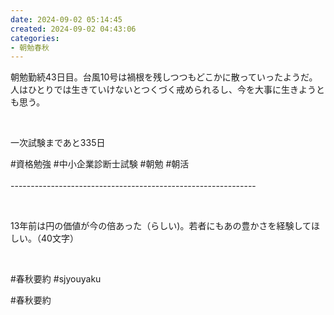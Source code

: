 ```yaml
---
date: 2024-09-02 05:14:45
created: 2024-09-02 04:43:06
categories:
- 朝勉春秋
---
```


朝勉勤続43日目。台風10号は禍根を残しつつもどこかに散っていったようだ。人はひとりでは生きていけないとつくづく戒められるし、今を大事に生きようとも思う。

<br>

一次試験まであと335日

#資格勉強 #中小企業診断士試験 #朝勉 #朝活  
\
\-------------------------------------------------------------

<br>

13年前は円の価値が今の倍あった（らしい)。若者にもあの豊かさを経験してほしい。（40文字）

<br>

#春秋要約 #sjyouyaku

#春秋要約